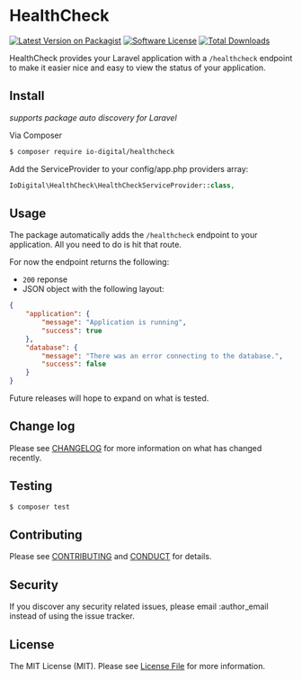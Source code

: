 # HealthCheck

[![Latest Version on Packagist][ico-version]][link-packagist]
[![Software License][ico-license]](LICENSE.md)
[![Total Downloads][ico-downloads]][link-downloads]


HealthCheck provides your Laravel application with a `/healthcheck` endpoint to make it easier nice and easy to view the status of your application.


## Install

*supports package auto discovery for Laravel*

Via Composer

``` bash
$ composer require io-digital/healthcheck
```

Add the ServiceProvider to your config/app.php providers array:

``` php
IoDigital\HealthCheck\HealthCheckServiceProvider::class,
```

## Usage

The package automatically adds the `/healthcheck` endpoint to your application. All you need to do is hit that route.

For now the endpoint returns the following:

* `200` reponse
* JSON object with the following layout:

```json
{
    "application": {
        "message": "Application is running",
        "success": true
    },
    "database": {
        "message": "There was an error connecting to the database.",
        "success": false
    }
}
```

Future releases will hope to expand on what is tested.

## Change log

Please see [CHANGELOG](CHANGELOG.md) for more information on what has changed recently.

## Testing

``` bash
$ composer test
```

## Contributing

Please see [CONTRIBUTING](CONTRIBUTING.md) and [CONDUCT](CONDUCT.md) for details.

## Security

If you discover any security related issues, please email :author_email instead of using the issue tracker.

## License

The MIT License (MIT). Please see [License File](LICENSE.md) for more information.

[ico-version]: https://img.shields.io/packagist/v/:vendor/:package_name.svg?style=flat-square
[ico-license]: https://img.shields.io/badge/license-MIT-brightgreen.svg?style=flat-square
[ico-downloads]: https://img.shields.io/packagist/dt/io-digital/healthcheck.svg?style=flat-square

[link-packagist]: https://packagist.org/packages/io-digital/healthcheck
[link-downloads]: https://packagist.org/packages/io-digital/healthcheck
[link-author]: https://github.com/io-digital
[link-contributors]: ../../contributors
